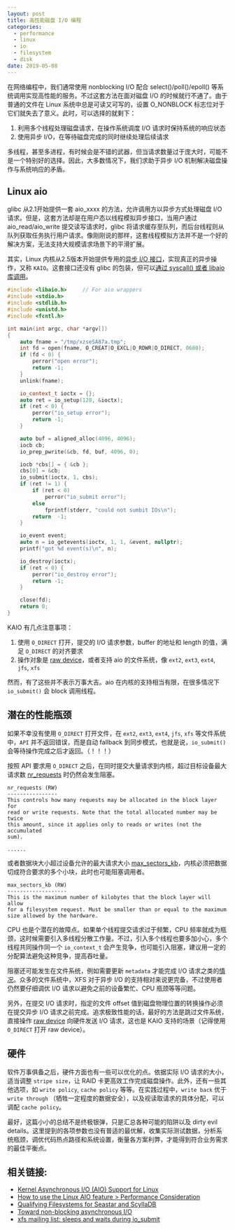 ```yaml
---
layout: post
title: 高性能磁盘 I/O 编程
categories:
  - performance
  - linux
  - io
  - filesystem
  - disk
date: 2019-05-08
---
```


在网络编程中，我们通常使用 nonblocking I/O 配合 select()/poll()/epoll() 等系统调用实现高性能的服务。不过这套方法在面对磁盘 I/O 的时候就行不通了。由于普通的文件在 Linux 系统中总是可读又可写的，设置 O_NONBLOCK 标志位对于它们就失去了意义。此时，可以选择的就剩下：

1. 利用多个线程处理磁盘请求，在操作系统调度 I/O 请求时保持系统的响应状态
2. 使用异步 I/O，在等待磁盘完成的同时继续处理后续请求

多线程，甚至多进程，有时候会是不错的武器，但当请求数量过于庞大时，可能不是一个特别好的选择。因此，大多数情况下，我们求助于异步 I/O 机制解决磁盘操作与系统响应的矛盾。

## Linux aio

glibc 从2.1开始提供一套 aio_xxxx 的方法，允许调用方以异步方式处理磁盘 I/O 请求。但是，这套方法却是在用户态以线程模拟异步接口，当用户通过 aio_read/aio_write 提交读写请求时，glibc 将请求缓存至队列，而后台线程则从队列获取任务执行用户请求。像刚刚说的那样，这套线程模拟方法并不是一个好的解决方案，无法支持大规模请求场景下的平滑扩展。

其实，Linux 内核从2.5版本开始提供专用的[异步 I/O 接口](http://lse.sourceforge.net/io/aio.html)，实现真正的异步操作，又称 `KAIO`。这套接口还没有 glibc 的包装，但可以[通过 syscall() 或者 libaio 库调用](http://www.fsl.cs.sunysb.edu/~vass/linux-aio.txt)。

```cpp
#include <libaio.h>     // For aio wrappers
#include <stdio.h>
#include <stdlib.h>
#include <unistd.h>
#include <fcntl.h>

int main(int argc, char *argv[])
{
    auto fname = "/tmp/xzseSA87a.tmp";
    int fd = open(fname, O_CREAT|O_EXCL|O_RDWR|O_DIRECT, 0600);
    if (fd < 0) {
        perror("open error");
        return -1;
    }
    unlink(fname);

    io_context_t ioctx = {};
    auto ret = io_setup(128, &ioctx);
    if (ret < 0) {
        perror("io_setup error");
        return -1;
    }

    auto buf = aligned_alloc(4096, 4096);
    iocb cb;
    io_prep_pwrite(&cb, fd, buf, 4096, 0);

    iocb *cbs[] = { &cb };
    cbs[0] = &cb;
    io_submit(ioctx, 1, cbs);
    if (ret != 1) {
        if (ret < 0)
            perror("io_submit error");
        else
            fprintf(stderr, "could not sumbit IOs\n");
        return  -1;
    }

    io_event event;
    auto n = io_getevents(ioctx, 1, 1, &event, nullptr);
    printf("got %d event(s)\n", n);

    io_destroy(ioctx);
    if (ret < 0) {
        perror("io_destroy error");
        return -1;
    }

    close(fd);
    return 0;
}
```

KAIO 有几点注意事项：

1. 使用 `O_DIRECT` 打开，提交的 I/O 请求参数，buffer 的地址和 length 的值，满足 `O_DIRECT` 的对齐要求
2. 操作对象是 [raw device](https://en.wikipedia.org/wiki/Raw_device)，或者支持 aio 的文件系统，像 `ext2`, `ext3`, `ext4`, `jfs`, `xfs`

然而，有了这些并不表示万事大吉。aio 在内核的支持相当有限，在很多情况下 `io_submit()` 会 block 调用线程。

## 潜在的性能瓶颈

如果不幸没有使用 `O_DIRECT` 打开文件，在 `ext2`, `ext3`, `ext4`, `jfs`, `xfs` 等文件系统中，`API` 并不返回错误，而是自动 fallback 到同步模式，也就是说，`io_submit()` 会等待操作完成之后才返回。（！！！）

按照 API 要求用 `O_DIRECT` 之后，在同时提交大量请求到内核，超过目标设备最大请求数 [nr_requests](https://www.kernel.org/doc/Documentation/block/queue-sysfs.txt) 时仍然会发生阻塞。

    nr_requests (RW)
    ----------------
    This controls how many requests may be allocated in the block layer for
    read or write requests. Note that the total allocated number may be twice
    this amount, since it applies only to reads or writes (not the accumulated
    sum).
    
    ......

或者数据块大小超过设备允许的最大请求大小 [max_sectors_kb](https://www.kernel.org/doc/Documentation/block/queue-sysfs.txt)，内核必须把数据切成符合要求的多个小块，此时也可能阻塞调用者。

    max_sectors_kb (RW)
    -------------------
    This is the maximum number of kilobytes that the block layer will allow
    for a filesystem request. Must be smaller than or equal to the maximum
    size allowed by the hardware.

CPU 也是个潜在的故障点。如果单个线程提交请求过于频繁，CPU 频率就成为瓶颈，这时候需要引入多线程分散工作量。不过，引入多个线程也要多加小心，多个线程共同操作同一个 `io_context_t` 会产生竞争，也可能引入阻塞，建议用一定的分配算法避免这种竞争，提高吞吐量。

阻塞还可能发生在文件系统，例如需要更新 `metadata` 才能完成 I/O 请求之类的[情况](https://github.com/littledan/linux-aio#performance-considerations)。众多的文件系统中，XFS 对于异步 I/O 的支持相对来说更完备，不过使用者仍然要仔细调优 I/O 请求以避免之前的设备繁忙、CPU 瓶颈等等问题。

另外，在提交 I/O 请求时，指定的文件 offset 值到磁盘物理位置的转换操作必须在提交异步 I/O 请求之前完成。追求极致性能的话，最好的方法是跳过文件系统，直接操作 [raw device](https://www.tldp.org/HOWTO/SCSI-2.4-HOWTO/rawdev.html) 向硬件发送 I/O 请求，这也是 KAIO 支持的场景（记得使用 `O_DIRECT` 打开 raw device）。

## 硬件

软件万事俱备之后，硬件方面也有一些可以优化的点。依据实际 I/O 请求的大小，适当调整 `stripe size`，让 RAID 卡更高效工作完成磁盘操作。此外，还有一些其他选项，如 `write policy`, `cache policy` 等等。在实践过程中，`write back` 优于 `write through` （牺牲一定程度的数据安全），以及视读取请求的具体分配，可以调配 `cache policy`。

最好，这篇小小的总结不是终极银弹，只是汇总各种可能的陷阱以及 dirty evil details。这里提到的各项参数也没有普适的最优解，收集实际测试数据，分析系统瓶颈，调优代码热点路径和系统设置，衡量各方案利弊，才能得到符合业务需求的最佳平衡点。

## 相关链接:

- [Kernel Asynchronous I/O (AIO) Support for Linux](http://lse.sourceforge.net/io/aio.html)
- [How to use the Linux AIO feature > Performance Consideration](https://github.com/littledan/linux-aio#performance-considerations)
- [Qualifying Filesystems for Seastar and ScyllaDB](https://www.scylladb.com/2016/02/09/qualifying-filesystems/)
- [Toward non-blocking asynchronous I/O](https://lwn.net/Articles/724198/)
- [xfs mailing list: sleeps and waits during io_submit](https://marc.info/?l=linux-xfs&m=144961792322329&w=2)
